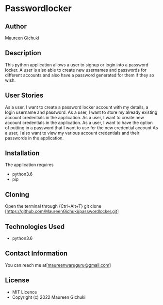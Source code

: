 # Passwordlocker

## Author
Maureen Gichuki

## Description
This python application allows a user to signup or login into a password locker. A
user is also able to create new usernames and passwords for different accounts and
also have a password generated for them if they so wish.

## User Stories
As a user, I want to create a password locker account with my details, a login username and password.
As a user, I want to store my already existing account credentials in the application.
As a user, I want to create new account credentials in the application. 
As a user, I want to have the option of putting in a password that I want to use for the new credential account
As a user, I also want to view my various account credentials and their passwords in the application.

## Installation
The application requires
* python3.6
* pip

## Cloning
Open the terminal through {Ctrl+Alt+T}
git clone [https://github.com/MaureenGichuki/passwordlocker.git]

## Technologies Used
* python3.6

## Contact Information
You can reach me at[maureenwaruguru@gmail.com]

## License
* MIT Licence
* Copyright (c) 2022 Maureen Gichuki